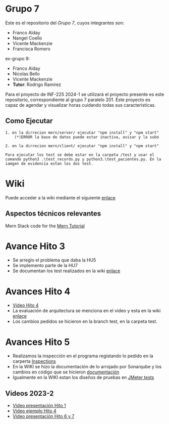 # Grupo 7
Este es el repositorio del *Grupo 7*, cuyos integrantes son:
* Franco Alday
* Nangel Coello
* Vicente Mackenzie
* Francisca Romero

ex-grupo 9:
* Franco Alday
* Nicolas Bello
* Vicente Mackenzie
* **Tutor**: Rodrigo Ramírez

Para el proyecto de INF-225 2024-1 se utilizará el proyecto presente es este repositorio, correspondiente al grupo 7 paralelo 201.
Este proyecto es capaz de agendar y visualizar horas cuidando todas sus caracteristicas.

## Como Ejecutar
    

    1. en la dirrecion mern/server/ ejecutar "npm install" y "npm start"
        (*)ERROR la base de datos puede estar inactiva, avisar y la subo

    2. en la dirrecion mern/client/ ejecutar "npm install" y "npm start"

    Para ejecutar los test se debe estar en la carpeta /test y usar el comando python3 .\test_records.py y python3.\test_pacientes.py. En la iamgen de evidencia estan los dos test.
 
# Wiki
Puede acceder a la wiki mediante el siguiente [enlace](https://github.com/Zurickata/INF236-2023-2-GRUPO-9/wiki)

## Aspectos técnicos relevantes
Mern Stack code for the [Mern Tutorial](https://www.mongodb.com/languages/mern-stack-tutorial)

# Avance Hito 3
* Se arreglo el problema que daba la HU5
* Se implemento parte de la HU7
* Se documentan los test realizados en la wiki [enlace](https://github.com/Zurickata/INF236-2023-2-GRUPO-9/wiki/Tablas-casos-de-prueba)

# Avances Hito 4
* [Video Hito 4](https://youtu.be/ZaKgDk_pDi8)
* La evaluación de arquitectura se menciona en el video y esta en la wiki [enlace](https://github.com/Zurickata/INF236-2023-2-GRUPO-9/wiki/Evaluaci%C3%B3n-de-Arquitectura)
* Los cambios pedidos se hicieron en la branch test, en la carpeta test.

# Avances Hito 5
* Realizamos la inspección en el programa registando lo pedido en la carperta [Inspections](https://github.com/L0nkk/INF236-2023-2-GRUPO-9/tree/test/Inspections)
* En la WIKI se hizo la documentación de lo arrojado por Sonarqube y los cambios en código que se hicieron [documentación](https://github.com/L0nkk/INF236-2023-2-GRUPO-9/wiki/Inspecci%C3%B3n-de-C%C3%B3digo-con-Sonarqube)
* Igualmente en la WIKI estan los diseños de pruebas en [JMeter tests](https://github.com/L0nkk/INF236-2023-2-GRUPO-9/wiki/JMeter-tests)


## Videos 2023-2
* [Video presentación Hito 1](https://www.youtube.com/watch?v=hvjuNG07QAA)
* [Video ejemplo Hito 4](https://youtu.be/V2Hgaptnrzs)
* [Video presentación Hito 6 y 7](https://www.youtube.com/watch?v=k5BQrs4SamM)
 
